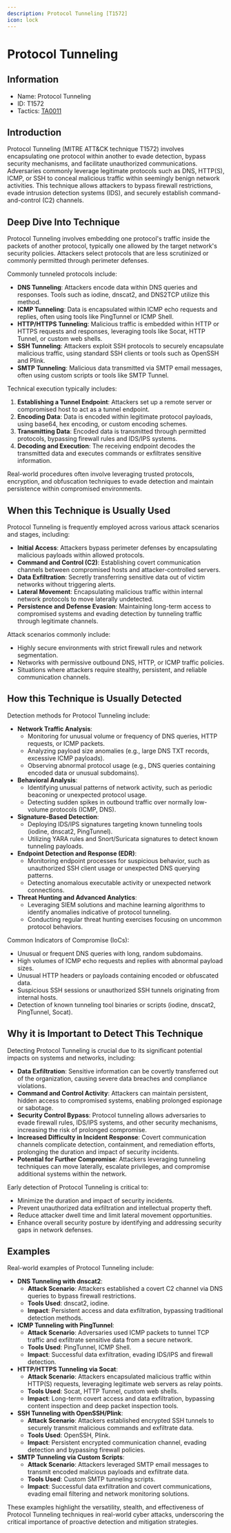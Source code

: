 ```yaml
---
description: Protocol Tunneling [T1572]
icon: lock
---
```


# Protocol Tunneling

## Information

- Name: Protocol Tunneling
- ID: T1572
- Tactics: [TA0011](../TA0011/TA0011.md)

## Introduction

Protocol Tunneling (MITRE ATT\&CK technique T1572) involves encapsulating one protocol within another to evade detection, bypass security mechanisms, and facilitate unauthorized communications. Adversaries commonly leverage legitimate protocols such as DNS, HTTP(S), ICMP, or SSH to conceal malicious traffic within seemingly benign network activities. This technique allows attackers to bypass firewall restrictions, evade intrusion detection systems (IDS), and securely establish command-and-control (C2) channels.

## Deep Dive Into Technique

Protocol Tunneling involves embedding one protocol's traffic inside the packets of another protocol, typically one allowed by the target network's security policies. Attackers select protocols that are less scrutinized or commonly permitted through perimeter defenses.

Commonly tunneled protocols include:

- **DNS Tunneling**: Attackers encode data within DNS queries and responses. Tools such as iodine, dnscat2, and DNS2TCP utilize this method.
- **ICMP Tunneling**: Data is encapsulated within ICMP echo requests and replies, often using tools like PingTunnel or ICMP Shell.
- **HTTP/HTTPS Tunneling**: Malicious traffic is embedded within HTTP or HTTPS requests and responses, leveraging tools like Socat, HTTP Tunnel, or custom web shells.
- **SSH Tunneling**: Attackers exploit SSH protocols to securely encapsulate malicious traffic, using standard SSH clients or tools such as OpenSSH and Plink.
- **SMTP Tunneling**: Malicious data transmitted via SMTP email messages, often using custom scripts or tools like SMTP Tunnel.

Technical execution typically includes:

1. **Establishing a Tunnel Endpoint**: Attackers set up a remote server or compromised host to act as a tunnel endpoint.
2. **Encoding Data**: Data is encoded within legitimate protocol payloads, using base64, hex encoding, or custom encoding schemes.
3. **Transmitting Data**: Encoded data is transmitted through permitted protocols, bypassing firewall rules and IDS/IPS systems.
4. **Decoding and Execution**: The receiving endpoint decodes the transmitted data and executes commands or exfiltrates sensitive information.

Real-world procedures often involve leveraging trusted protocols, encryption, and obfuscation techniques to evade detection and maintain persistence within compromised environments.

## When this Technique is Usually Used

Protocol Tunneling is frequently employed across various attack scenarios and stages, including:

- **Initial Access**: Attackers bypass perimeter defenses by encapsulating malicious payloads within allowed protocols.
- **Command and Control (C2)**: Establishing covert communication channels between compromised hosts and attacker-controlled servers.
- **Data Exfiltration**: Secretly transferring sensitive data out of victim networks without triggering alerts.
- **Lateral Movement**: Encapsulating malicious traffic within internal network protocols to move laterally undetected.
- **Persistence and Defense Evasion**: Maintaining long-term access to compromised systems and evading detection by tunneling traffic through legitimate channels.

Attack scenarios commonly include:

- Highly secure environments with strict firewall rules and network segmentation.
- Networks with permissive outbound DNS, HTTP, or ICMP traffic policies.
- Situations where attackers require stealthy, persistent, and reliable communication channels.

## How this Technique is Usually Detected

Detection methods for Protocol Tunneling include:

- **Network Traffic Analysis**:
  - Monitoring for unusual volume or frequency of DNS queries, HTTP requests, or ICMP packets.
  - Analyzing payload size anomalies (e.g., large DNS TXT records, excessive ICMP payloads).
  - Observing abnormal protocol usage (e.g., DNS queries containing encoded data or unusual subdomains).
- **Behavioral Analysis**:
  - Identifying unusual patterns of network activity, such as periodic beaconing or unexpected protocol usage.
  - Detecting sudden spikes in outbound traffic over normally low-volume protocols (ICMP, DNS).
- **Signature-Based Detection**:
  - Deploying IDS/IPS signatures targeting known tunneling tools (iodine, dnscat2, PingTunnel).
  - Utilizing YARA rules and Snort/Suricata signatures to detect known tunneling payloads.
- **Endpoint Detection and Response (EDR)**:
  - Monitoring endpoint processes for suspicious behavior, such as unauthorized SSH client usage or unexpected DNS querying patterns.
  - Detecting anomalous executable activity or unexpected network connections.
- **Threat Hunting and Advanced Analytics**:
  - Leveraging SIEM solutions and machine learning algorithms to identify anomalies indicative of protocol tunneling.
  - Conducting regular threat hunting exercises focusing on uncommon protocol behaviors.

Common Indicators of Compromise (IoCs):

- Unusual or frequent DNS queries with long, random subdomains.
- High volumes of ICMP echo requests and replies with abnormal payload sizes.
- Unusual HTTP headers or payloads containing encoded or obfuscated data.
- Suspicious SSH sessions or unauthorized SSH tunnels originating from internal hosts.
- Detection of known tunneling tool binaries or scripts (iodine, dnscat2, PingTunnel, Socat).

## Why it is Important to Detect This Technique

Detecting Protocol Tunneling is crucial due to its significant potential impacts on systems and networks, including:

- **Data Exfiltration**: Sensitive information can be covertly transferred out of the organization, causing severe data breaches and compliance violations.
- **Command and Control Activity**: Attackers can maintain persistent, hidden access to compromised systems, enabling prolonged espionage or sabotage.
- **Security Control Bypass**: Protocol tunneling allows adversaries to evade firewall rules, IDS/IPS systems, and other security mechanisms, increasing the risk of prolonged compromise.
- **Increased Difficulty in Incident Response**: Covert communication channels complicate detection, containment, and remediation efforts, prolonging the duration and impact of security incidents.
- **Potential for Further Compromise**: Attackers leveraging tunneling techniques can move laterally, escalate privileges, and compromise additional systems within the network.

Early detection of Protocol Tunneling is critical to:

- Minimize the duration and impact of security incidents.
- Prevent unauthorized data exfiltration and intellectual property theft.
- Reduce attacker dwell time and limit lateral movement opportunities.
- Enhance overall security posture by identifying and addressing security gaps in network defenses.

## Examples

Real-world examples of Protocol Tunneling include:

- **DNS Tunneling with dnscat2**:
  - **Attack Scenario**: Attackers established a covert C2 channel via DNS queries to bypass firewall restrictions.
  - **Tools Used**: dnscat2, iodine.
  - **Impact**: Persistent access and data exfiltration, bypassing traditional detection methods.
- **ICMP Tunneling with PingTunnel**:
  - **Attack Scenario**: Adversaries used ICMP packets to tunnel TCP traffic and exfiltrate sensitive data from a secure network.
  - **Tools Used**: PingTunnel, ICMP Shell.
  - **Impact**: Successful data exfiltration, evading IDS/IPS and firewall detection.
- **HTTP/HTTPS Tunneling via Socat**:
  - **Attack Scenario**: Attackers encapsulated malicious traffic within HTTP(S) requests, leveraging legitimate web servers as relay points.
  - **Tools Used**: Socat, HTTP Tunnel, custom web shells.
  - **Impact**: Long-term covert access and data exfiltration, bypassing content inspection and deep packet inspection tools.
- **SSH Tunneling with OpenSSH/Plink**:
  - **Attack Scenario**: Attackers established encrypted SSH tunnels to securely transmit malicious commands and exfiltrate data.
  - **Tools Used**: OpenSSH, Plink.
  - **Impact**: Persistent encrypted communication channel, evading detection and bypassing firewall policies.
- **SMTP Tunneling via Custom Scripts**:
  - **Attack Scenario**: Attackers leveraged SMTP email messages to transmit encoded malicious payloads and exfiltrate data.
  - **Tools Used**: Custom SMTP tunneling scripts.
  - **Impact**: Successful data exfiltration and covert communications, evading email filtering and network monitoring solutions.

These examples highlight the versatility, stealth, and effectiveness of Protocol Tunneling techniques in real-world cyber attacks, underscoring the critical importance of proactive detection and mitigation strategies.
